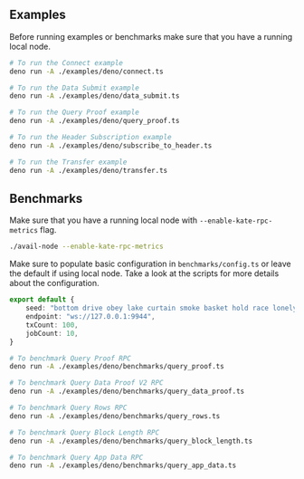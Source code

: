 ## Examples

Before running examples or benchmarks make sure that you have a running local node.

```bash
# To run the Connect example
deno run -A ./examples/deno/connect.ts

# To run the Data Submit example
deno run -A ./examples/deno/data_submit.ts

# To run the Query Proof example
deno run -A ./examples/deno/query_proof.ts

# To run the Header Subscription example
deno run -A ./examples/deno/subscribe_to_header.ts

# To run the Transfer example
deno run -A ./examples/deno/transfer.ts
```

## Benchmarks
Make sure that you have a running local node with `--enable-kate-rpc-metrics` flag.

```bash
./avail-node --enable-kate-rpc-metrics
```

Make sure to populate basic configuration in `benchmarks/config.ts` or leave the default if using local node. Take a look at the scripts for more details about the configuration.

```typescript
export default {
    seed: "bottom drive obey lake curtain smoke basket hold race lonely fit walk//Alice",
    endpoint: "ws://127.0.0.1:9944",
    txCount: 100,
    jobCount: 10,
}
```

```bash
# To benchmark Query Proof RPC
deno run -A ./examples/deno/benchmarks/query_proof.ts

# To benchmark Query Data Proof V2 RPC
deno run -A ./examples/deno/benchmarks/query_data_proof.ts

# To benchmark Query Rows RPC
deno run -A ./examples/deno/benchmarks/query_rows.ts

# To benchmark Query Block Length RPC
deno run -A ./examples/deno/benchmarks/query_block_length.ts

# To benchmark Query App Data RPC
deno run -A ./examples/deno/benchmarks/query_app_data.ts
```